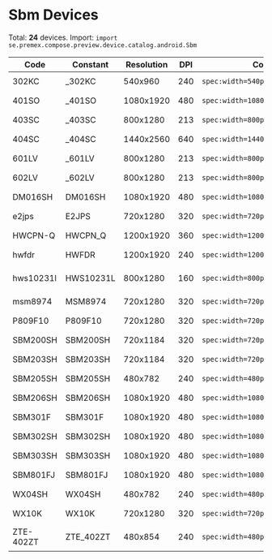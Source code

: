 # Sbm Devices

Total: **24** devices. Import: `import se.premex.compose.preview.device.catalog.android.Sbm`

| Code | Constant | Resolution | DPI | Compose Spec | Preview Usage |
|------|----------|------------|-----|-------------|---------------|
| 302KC | _302KC | 540x960 | 240 | `spec:width=540px,height=960px,dpi=240` | `@Preview(device = Sbm._302KC)` |
| 401SO | _401SO | 1080x1920 | 480 | `spec:width=1080px,height=1920px,dpi=480` | `@Preview(device = Sbm._401SO)` |
| 403SC | _403SC | 800x1280 | 213 | `spec:width=800px,height=1280px,dpi=213` | `@Preview(device = Sbm._403SC)` |
| 404SC | _404SC | 1440x2560 | 640 | `spec:width=1440px,height=2560px,dpi=640` | `@Preview(device = Sbm._404SC)` |
| 601LV | _601LV | 800x1280 | 213 | `spec:width=800px,height=1280px,dpi=213` | `@Preview(device = Sbm._601LV)` |
| 602LV | _602LV | 800x1280 | 213 | `spec:width=800px,height=1280px,dpi=213` | `@Preview(device = Sbm._602LV)` |
| DM016SH | DM016SH | 1080x1920 | 480 | `spec:width=1080px,height=1920px,dpi=480` | `@Preview(device = Sbm.DM016SH)` |
| e2jps | E2JPS | 720x1280 | 320 | `spec:width=720px,height=1280px,dpi=320` | `@Preview(device = Sbm.E2JPS)` |
| HWCPN-Q | HWCPN_Q | 1200x1920 | 360 | `spec:width=1200px,height=1920px,dpi=360` | `@Preview(device = Sbm.HWCPN_Q)` |
| hwfdr | HWFDR | 1200x1920 | 240 | `spec:width=1200px,height=1920px,dpi=240` | `@Preview(device = Sbm.HWFDR)` |
| hws10231l | HWS10231L | 800x1280 | 160 | `spec:width=800px,height=1280px,dpi=160` | `@Preview(device = Sbm.HWS10231L)` |
| msm8974 | MSM8974 | 720x1280 | 320 | `spec:width=720px,height=1280px,dpi=320` | `@Preview(device = Sbm.MSM8974)` |
| P809F10 | P809F10 | 720x1280 | 320 | `spec:width=720px,height=1280px,dpi=320` | `@Preview(device = Sbm.P809F10)` |
| SBM200SH | SBM200SH | 720x1184 | 320 | `spec:width=720px,height=1184px,dpi=320` | `@Preview(device = Sbm.SBM200SH)` |
| SBM203SH | SBM203SH | 720x1184 | 320 | `spec:width=720px,height=1184px,dpi=320` | `@Preview(device = Sbm.SBM203SH)` |
| SBM205SH | SBM205SH | 480x782 | 240 | `spec:width=480px,height=782px,dpi=240` | `@Preview(device = Sbm.SBM205SH)` |
| SBM206SH | SBM206SH | 1080x1920 | 480 | `spec:width=1080px,height=1920px,dpi=480` | `@Preview(device = Sbm.SBM206SH)` |
| SBM301F | SBM301F | 1080x1920 | 480 | `spec:width=1080px,height=1920px,dpi=480` | `@Preview(device = Sbm.SBM301F)` |
| SBM302SH | SBM302SH | 1080x1920 | 480 | `spec:width=1080px,height=1920px,dpi=480` | `@Preview(device = Sbm.SBM302SH)` |
| SBM303SH | SBM303SH | 1080x1920 | 480 | `spec:width=1080px,height=1920px,dpi=480` | `@Preview(device = Sbm.SBM303SH)` |
| SBM801FJ | SBM801FJ | 1080x1920 | 480 | `spec:width=1080px,height=1920px,dpi=480` | `@Preview(device = Sbm.SBM801FJ)` |
| WX04SH | WX04SH | 480x782 | 240 | `spec:width=480px,height=782px,dpi=240` | `@Preview(device = Sbm.WX04SH)` |
| WX10K | WX10K | 720x1280 | 320 | `spec:width=720px,height=1280px,dpi=320` | `@Preview(device = Sbm.WX10K)` |
| ZTE-402ZT | ZTE_402ZT | 480x854 | 240 | `spec:width=480px,height=854px,dpi=240` | `@Preview(device = Sbm.ZTE_402ZT)` |

<!-- Generated automatically. Do not edit manually. -->
